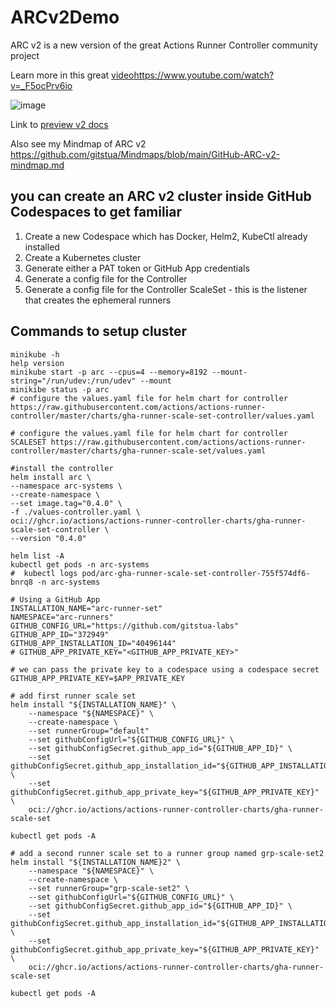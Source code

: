 # ARCv2Demo

ARC v2 is a new version of the great Actions Runner Controller community project

Learn more in this great [video](https://www.youtube.com/watch?v=_F5ocPrv6io)https://www.youtube.com/watch?v=_F5ocPrv6io

![image](https://github.com/gitstua-labs/ARCv2Demo/assets/25424433/b3e266a2-6b58-4f4d-bf42-a612a0a906bd)


Link to [preview v2 docs](https://github.com/actions/actions-runner-controller/blob/master/docs/preview/gha-runner-scale-set-controller/README.md)

Also see my Mindmap of ARC v2 https://github.com/gitstua/Mindmaps/blob/main/GitHub-ARC-v2-mindmap.md

## you can create an ARC v2 cluster inside GitHub Codespaces to get familiar
1. Create a new Codespace which has Docker, Helm2, KubeCtl already installed
2. Create a Kubernetes cluster
3. Generate either a PAT token or GitHub App credentials
4. Generate a config file for the Controller
5. Generate a config file for the Controller ScaleSet - this is the listener that creates the ephemeral runners


## Commands to setup cluster
```
minikube -h
help version
minikube start -p arc --cpus=4 --memory=8192 --mount-string="/run/udev:/run/udev" --mount
minikibe status -p arc
# configure the values.yaml file for helm chart for controller https://raw.githubusercontent.com/actions/actions-runner-controller/master/charts/gha-runner-scale-set-controller/values.yaml

# configure the values.yaml file for helm chart for controller SCALESET https://raw.githubusercontent.com/actions/actions-runner-controller/master/charts/gha-runner-scale-set/values.yaml 

#install the controller
helm install arc \
--namespace arc-systems \
--create-namespace \
--set image.tag="0.4.0" \
-f ./values-controller.yaml \
oci://ghcr.io/actions/actions-runner-controller-charts/gha-runner-scale-set-controller \
--version "0.4.0"

helm list -A
kubectl get pods -n arc-systems
#  kubectl logs pod/arc-gha-runner-scale-set-controller-755f574df6-bnrq8 -n arc-systems

# Using a GitHub App
INSTALLATION_NAME="arc-runner-set"
NAMESPACE="arc-runners"
GITHUB_CONFIG_URL="https://github.com/gitstua-labs"
GITHUB_APP_ID="372949"
GITHUB_APP_INSTALLATION_ID="40496144"
# GITHUB_APP_PRIVATE_KEY="<GITHUB_APP_PRIVATE_KEY>"

# we can pass the private key to a codespace using a codespace secret
GITHUB_APP_PRIVATE_KEY=$APP_PRIVATE_KEY

# add first runner scale set
helm install "${INSTALLATION_NAME}" \
    --namespace "${NAMESPACE}" \
    --create-namespace \
    --set runnerGroup="default"
    --set githubConfigUrl="${GITHUB_CONFIG_URL}" \
    --set githubConfigSecret.github_app_id="${GITHUB_APP_ID}" \
    --set githubConfigSecret.github_app_installation_id="${GITHUB_APP_INSTALLATION_ID}" \
    --set githubConfigSecret.github_app_private_key="${GITHUB_APP_PRIVATE_KEY}" \
    oci://ghcr.io/actions/actions-runner-controller-charts/gha-runner-scale-set

kubectl get pods -A

# add a second runner scale set to a runner group named grp-scale-set2
helm install "${INSTALLATION_NAME}2" \
    --namespace "${NAMESPACE}" \
    --create-namespace \
    --set runnerGroup="grp-scale-set2" \
    --set githubConfigUrl="${GITHUB_CONFIG_URL}" \
    --set githubConfigSecret.github_app_id="${GITHUB_APP_ID}" \
    --set githubConfigSecret.github_app_installation_id="${GITHUB_APP_INSTALLATION_ID}" \
    --set githubConfigSecret.github_app_private_key="${GITHUB_APP_PRIVATE_KEY}" \
    oci://ghcr.io/actions/actions-runner-controller-charts/gha-runner-scale-set

kubectl get pods -A
```